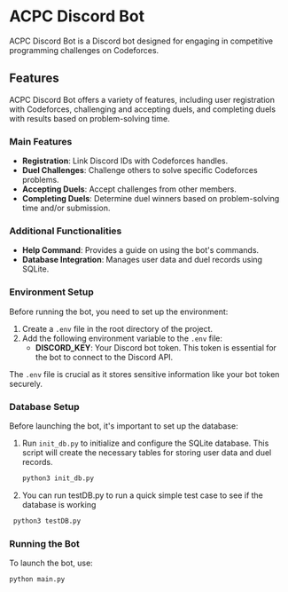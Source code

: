 # ACPC Discord Bot

ACPC Discord Bot is a Discord bot designed for engaging in competitive programming challenges on Codeforces.

## Features

ACPC Discord Bot offers a variety of features, including user registration with Codeforces, challenging and accepting duels, and completing duels with results based on problem-solving time.

### Main Features

- **Registration**: Link Discord IDs with Codeforces handles.
- **Duel Challenges**: Challenge others to solve specific Codeforces problems.
- **Accepting Duels**: Accept challenges from other members.
- **Completing Duels**: Determine duel winners based on problem-solving time and/or submission.

### Additional Functionalities

- **Help Command**: Provides a guide on using the bot's commands.
- **Database Integration**: Manages user data and duel records using SQLite.

### Environment Setup

Before running the bot, you need to set up the environment:

1. Create a `.env` file in the root directory of the project.
2. Add the following environment variable to the `.env` file:
   - **DISCORD_KEY**: Your Discord bot token. This token is essential for the bot to connect to the Discord API.

The `.env` file is crucial as it stores sensitive information like your bot token securely.


### Database Setup

Before launching the bot, it's important to set up the database:

1. Run `init_db.py` to initialize and configure the SQLite database. This script will create the necessary tables for storing user data and duel records.
   
   ```bash
   python3 init_db.py

2. You can run testDB.py to run a quick simple test case to see if the database is working

  ```bash
   python3 testDB.py
```
### Running the Bot

To launch the bot, use:

```bash
python main.py
```


   


